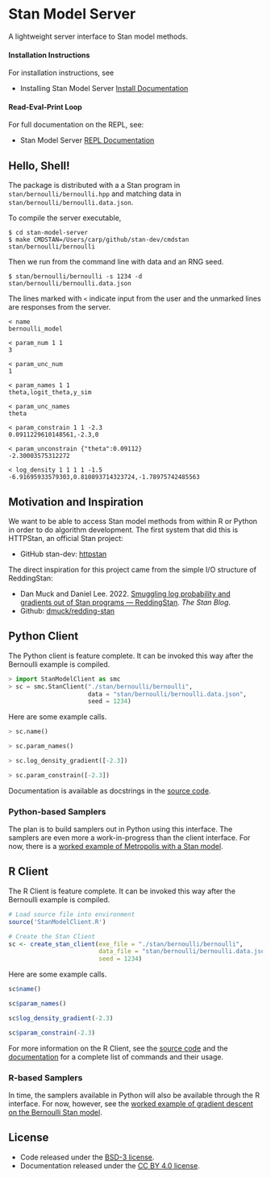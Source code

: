 # Stan Model Server

A lightweight server interface to Stan model methods.

#### Installation Instructions

For installation instructions, see

* Installing Stan Model Server [Install Documentation](doc/INSTALL.md)

#### Read-Eval-Print Loop

For full documentation on the REPL, see:

* Stan Model Server [REPL Documentation](doc/REPL.md)


## Hello, Shell!

The package is distributed with a a Stan program in `stan/bernoulli/bernoulli.hpp` and matching data in `stan/bernoulli/bernoulli.data.json`.

To compile the server executable,

```
$ cd stan-model-server
$ make CMDSTAN=/Users/carp/github/stan-dev/cmdstan stan/bernoulli/bernoulli
```

Then we run from the command line with data and an RNG seed.

```
$ stan/bernoulli/bernoulli -s 1234 -d stan/bernoulli/bernoulli.data.json
```

The lines marked with `<` indicate input from the user and the unmarked lines are responses from the server.

```
< name
bernoulli_model

< param_num 1 1
3

< param_unc_num
1

< param_names 1 1
theta,logit_theta,y_sim

< param_unc_names
theta

< param_constrain 1 1 -2.3
0.0911229610148561,-2.3,0

< param_unconstrain {"theta":0.09112}
-2.30003575312272

< log_density 1 1 1 1 -1.5
-6.91695933579303,0.810893714323724,-1.78975742485563
```


## Motivation and Inspiration

We want to be able to access Stan model methods from within R or Python in order to do algorithm development.  The first system that did this is HTTPStan, an official Stan project:

* GitHub stan-dev: [httpstan](https://github.com/stan-dev/httpstan)

The direct inspiration for this project came from the simple I/O structure of ReddingStan:

* Dan Muck and Daniel Lee. 2022. [Smuggling log probability and gradients out of Stan programs — ReddingStan](https://blog.mc-stan.org/2022/03/24/smuggling-log-probability-and-gradients-out-of-stan-programs-reddingstan/). *The Stan Blog*.
* Github: [dmuck/redding-stan](https://github.com/dmuck/redding-stan) 

## Python Client

The Python client is feature complete. It can be invoked this way after the Bernoulli example is compiled.

```python
> import StanModelClient as smc
> sc = smc.StanClient("./stan/bernoulli/bernoulli",
                      data = "stan/bernoulli/bernoulli.data.json",
                      seed = 1234)
```

Here are some example calls.

```python
> sc.name()

> sc.param_names()

> sc.log_density_gradient([-2.3])

> sc.param_constrain([-2.3])
```

Documentation is available as docstrings in the [source code](StanModelClient.py).

### Python-based Samplers

The plan is to build samplers out in Python using this interface.  The samplers are even more a work-in-progress than the client interface. For now, there is a [worked example of Metropolis with a Stan model](example.py).

## R Client

The R Client is feature complete. It can be invoked this way after the Bernoulli example is compiled.

```R
# Load source file into environment
source('StanModelClient.R')

# Create the Stan Client 
sc <- create_stan_client(exe_file = "./stan/bernoulli/bernoulli", 
                         data_file = "stan/bernoulli/bernoulli.data.json", 
                         seed = 1234)

```

Here are some example calls.

```R
sc$name()

sc$param_names()

sc$log_density_gradient(-2.3)

sc$param_constrain(-2.3)
```

For more information on the R Client, see the [source code](StanModelClient.R) and the [documentation](./doc/R-CLIENT.md) for a complete list of commands and their usage.

### R-based Samplers

In time, the samplers available in Python will also be available through the R interface. For now, however, see the [worked example of gradient descent on the Bernoulli Stan model](example.R). 

## License

* Code released under the [BSD-3 license](LICENSE).
* Documentation released under the
  [CC BY 4.0 license](https://creativecommons.org/licenses/by/4.0/).

